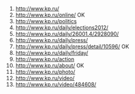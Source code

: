 1. http://www.kp.ru/
2. http://www.kp.ru/online/  OK
3. http://www.kp.ru/politics
4. http://www.kp.ru/daily/elections2012/
5. http://www.kp.ru/daily/26001.4/2928090/
6. http://www.kp.ru/daily/press/
7. http://www.kp.ru/daily/press/detail/10596/  OK
8. http://www.kp.ru/daily/friday/
9. http://www.kp.ru/action
10. http://www.kp.ru/about/  OK
11. http://www.kp.ru/photo/
12. http://www.kp.ru/video/
13. http://www.kp.ru/video/484608/